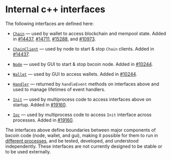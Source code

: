# Internal c++ interfaces

The following interfaces are defined here:

* [`Chain`](chain.h) — used by wallet to access blockchain and mempool state. Added in [#14437](https://github.com/bxcoin/bxcoin/pull/14437), [#14711](https://github.com/bxcoin/bxcoin/pull/14711), [#15288](https://github.com/bxcoin/bxcoin/pull/15288), and [#10973](https://github.com/bxcoin/bxcoin/pull/10973).

* [`ChainClient`](chain.h) — used by node to start & stop `Chain` clients. Added in [#14437](https://github.com/bxcoin/bxcoin/pull/14437).

* [`Node`](node.h) — used by GUI to start & stop bxcoin node. Added in [#10244](https://github.com/bxcoin/bxcoin/pull/10244).

* [`Wallet`](wallet.h) — used by GUI to access wallets. Added in [#10244](https://github.com/bxcoin/bxcoin/pull/10244).

* [`Handler`](handler.h) — returned by `handleEvent` methods on interfaces above and used to manage lifetimes of event handlers.

* [`Init`](init.h) — used by multiprocess code to access interfaces above on startup. Added in [#19160](https://github.com/bxcoin/bxcoin/pull/19160).

* [`Ipc`](ipc.h) — used by multiprocess code to access `Init` interface across processes. Added in [#19160](https://github.com/bxcoin/bxcoin/pull/19160).

The interfaces above define boundaries between major components of bxcoin code (node, wallet, and gui), making it possible for them to run in [different processes](../../doc/multiprocess.md), and be tested, developed, and understood independently. These interfaces are not currently designed to be stable or to be used externally.
